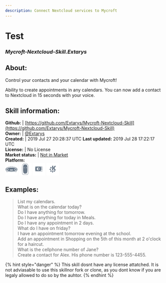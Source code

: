 ```yaml
---    
description: Connect Nextcloud services to Mycroft  
---    
```

# Test  
### _Mycroft-Nextcloud-Skill.Extarys_  
## About:  
Control your contacts and your calendar with Mycroft!

Ability to create appointments in any calendars.
You can now add a contact to Nextcloud in 15 seconds with your voice.

## Skill information:  
**Github:** | [https://github.com/Extarys/Mycroft-Nextcloud-Skill](https://github.com/Extarys/Mycroft-Nextcloud-Skill)  
**Owner:** | [@Extarys](https://github.com/Extarys)  
**Created:** | 2019 Jul 27 20:28:37 UTC  **Last updated:** 2019 Jul 28 17:22:17 UTC  
**License:** | No License  
**Market status:** | [Not in Market](https://market.mycroft.ai/skill/)  
**Platform:**  
 ![](../.gitbook/assets/mark-1-icon.png)  ![](../.gitbook/assets/mark-2-icon.png)  ![](../.gitbook/assets/picroft-icon.png)  ![](../.gitbook/assets/kde.png)   
## Examples:  
> List my calendars.  
> What is on the calendar today?  
> Do I have anything for tomorrow.  
> Do I have anything for today in Meals.  
> Do I have any appointment in 2 days.  
> What do I have on friday?  
> I have an appointment tomorrow evening at the school.  
> Add an appointment in Shopping on the 5th of this month at 2 o'clock for a haircut.  
> What is the cellphone number of Jane?  
> Create a contact for Alex. His phone number is 123-555-4455.  
  
{% hint style="danger" %}
This skill dosnt have any license attatched. It is not adviasable to use this skillnor fork or clone, as you dont know if you are legaly allowed to do so by the auhtor.
{% endhint %}
